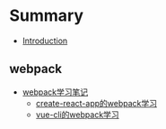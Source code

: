 # Summary

* [Introduction](README.md)

## webpack
* [webpack学习笔记](webpack/index.md)
  * [create-react-app的webpack学习](react-webpack.md)
  * [vue-cli的webpack学习](vue-cli.md)

